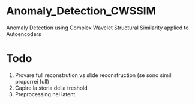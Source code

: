 # Anomaly_Detection_CWSSIM
Anomaly Detection using Complex Wavelet Structural Similarity applied to Autoencoders

# Todo
1. Provare full reconstrution vs slide reconstruction (se sono simili proporrei full)
2. Capire la storia della treshold
3. Preprocessing nel latent